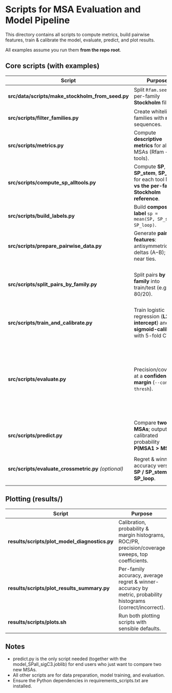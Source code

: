 # Scripts for MSA Evaluation and Model Pipeline

This directory contains all scripts to compute metrics, build pairwise features, train & calibrate the model, evaluate, predict, and plot results.

All examples assume you run them **from the repo root**.

## Core scripts (with examples)

| Script | Purpose | Example usage |
|---|---|---|
| **src/data/scripts/make_stockholm_from_seed.py** | Split `Rfam.seed` into per-family **Stockholm** files. | `python3 src/data/scripts/make_stockholm_from_seed.py --seed src/data/raw/Rfam.seed --outdir src/data/stockholm` |
| **src/scripts/filter_families.py** | Create whitelist of families with **n ≥ 4** sequences. | `python3 src/scripts/filter_families.py --rfam-dir src/data/msa/Rfam --min-seqs 4 --out src/data/processed/kept_families.txt` |
| **src/scripts/metrics.py** | Compute **descriptive metrics** for all MSAs (Rfam + tools). | `python3 src/scripts/metrics.py src/data/msa/Rfam src/data/msa/MAFFT src/data/msa/Clustal src/data/msa/T-coffee src/data/msa/Muscle -o src/data/processed/metrics.csv --families src/data/processed/kept_families.txt` |
| **src/scripts/compute_sp_alltools.py** | Compute **SP**, **SP_stem**, **SP_loop** for each tool MSA **vs the per-family Stockholm reference**. | `python3 src/scripts/compute_sp_alltools.py --ref-stockholm src/data/stockholm --clustal src/data/msa/Clustal --mafft src/data/msa/MAFFT --tcoffee src/data/msa/T-coffee --muscle src/data/msa/Muscle --families src/data/processed/kept_families.txt --out src/data/processed/sp_struct.csv` |
| **src/scripts/build_labels.py** | Build **composite label** `sp = mean(SP, SP_stem, SP_loop)`. | `python3 src/scripts/build_labels.py --sp-input src/data/processed/sp_struct.csv --out src/data/processed/sp_for_train_SPall.csv` |
| **src/scripts/prepare_pairwise_data.py** | Generate **pairwise features**: antisymmetric deltas (A−B); drop near ties. | `python3 src/scripts/prepare_pairwise_data.py --metrics src/data/processed/metrics.csv --sp src/data/processed/sp_for_train_SPall.csv --label-col sp --tie-margin 0.02 --output src/data/processed/train_pairs_SPall.csv` |
| **src/scripts/split_pairs_by_family.py** | Split pairs **by family** into train/test (e.g., 80/20). | `python3 src/scripts/split_pairs_by_family.py --pairs src/data/processed/train_pairs_SPall.csv --out-train src/data/processed/train_pairs_SPall.train.csv --out-test src/data/processed/train_pairs_SPall.test.csv --seed 42 --test-frac 0.2` |
| **src/scripts/train_and_calibrate.py** | Train logistic regression (**L2**, **no intercept**) and **sigmoid-calibrate** with 5-fold CV. | `python3 src/scripts/train_and_calibrate.py --pairs src/data/processed/train_pairs_SPall.train.csv --model-out src/model/model_SPall_sigC3.train.joblib --penalty l2 --C 3.0 --calib sigmoid --cv 5` |
| **src/scripts/evaluate.py** | Precision/coverage at a **confidence margin** (`--conf-thresh`). | `python3 src/scripts/evaluate.py --model src/model/model_SPall_sigC3.train.joblib --test-pairs src/data/processed/train_pairs_SPall.test.csv --conf-thresh 0.0`<br>`python3 src/scripts/evaluate.py --model src/model/model_SPall_sigC3.train.joblib --test-pairs src/data/processed/train_pairs_SPall.test.csv --conf-thresh 0.2`<br>`python3 src/scripts/evaluate.py --model src/model/model_SPall_sigC3.train.joblib --test-pairs src/data/processed/train_pairs_SPall.test.csv --conf-thresh 0.3` |
| **src/scripts/predict.py** | Compare **two MSAs**; output calibrated probability **P(MSA1 > MSA2)**. | `python3 src/scripts/predict.py path/to/MSA1.fasta path/to/MSA2.fasta --model src/model/model_SPall_sigC3.train.joblib` |
| **src/scripts/evaluate_crossmetric.py** *(optional)* | Regret & winner-accuracy versus **SP / SP_stem / SP_loop**. | `python3 src/scripts/evaluate_crossmetric.py --model src/model/model_SPall_sigC3.train.joblib --pairs src/data/processed/train_pairs_SPall.test.csv --sp src/data/processed/sp_struct.csv --out src/data/processed/eval_crossmetric_SPall.csv` |



## Plotting (results/)

| Script | Purpose | Output |
|---|---|---|
| **results/scripts/plot_model_diagnostics.py** | Calibration, probability & margin histograms, ROC/PR, precision/coverage sweeps, top coefficients. | `results/plots_model/*.png` |
| **results/scripts/plot_results_summary.py** | Per-family accuracy, average regret & winner-accuracy by metric, probability histograms (correct/incorrect). | `results/plots_results/*.png` |
| **results/scripts/plots.sh** | Run both plotting scripts with sensible defaults. | Both plot folders are populated. |



## Notes

- predict.py is the only script needed (together with the model_SPall_sigC3.joblib) for end users who just want to compare two new MSAs.
- All other scripts are for data preparation, model training, and evaluation.
- Ensure the Python dependencies in requirements_scripts.txt are installed.
